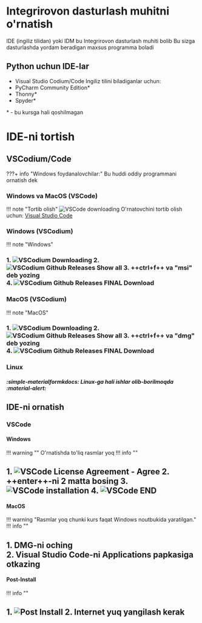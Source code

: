 # Integrirovon dasturlash muhitni o'rnatish
IDE (ingiliz tilidan) yoki IDM bu Integrirovon dasturlash muhiti bolib
Bu sizga dasturlashda yordam beradigan maxsus programma boladi

## Python uchun IDE-lar
- Visual Studio Codium/Code
Ingiliz tilini biladiganlar uchun:
- PyCharm Community Edition*
- Thonny*
- Spyder*

\* - bu kursga hali qoshilmagan

# IDE-ni tortish

## VSCodium/Code
???+ info "Windows foydanalovchilar:"
    Bu huddi oddiy programmani ornatish dek<br>
### Windows va MacOS (VSCode)
!!! note "Tortib olish"
    ![VSCode downloading](../assets/images/vscode-download.png)
O'rnatovchini tortib olish uchun: [Visual Studio Code](https://code.visualstudio.com)
### Windows (VSCodium)
!!! note "Windows"
    <h3>
    1. ![VSCodium Downloading](../assets/images/vscodium-download.png)
    2. ![VSCodium Github Releases Show all](../assets/images/vscodium-github-download.png)
    3. ++ctrl+f++ va "msi" deb yozing<br>
    4. ![VSCodium Github Releases FINAL Download](../assets/images/vscodium-github-download-2.png)
    </h3>

### MacOS (VSCodium)
!!! note "MacOS"
    <h3>
    1. ![VSCodium Downloading](../assets/images/vscodium-download.png)
    2. ![VSCodium Github Releases Show all](../assets/images/vscodium-github-download.png)
    3. ++ctrl+f++ va "dmg" deb yozing<br>
    4. ![VSCodium Github Releases FINAL Download](../assets/images/vscodium-github-download-macos.png)
    </h3>

### Linux
##### :simple-materialformkdocs: Linux-ga hali ishlar olib-borilmoqda :material-alert:
## IDE-ni ornatish
### VSCode
#### Windows
!!! warning ""
    O'rnatishda to'liq rasmlar yoq
!!! info ""
    <h2>
    1. ![VSCode License Agreement - Agree](../assets/images/vscode-license-agree.png)
    2. ++enter++-ni 2 matta bosing
    3. ![VSCode installation](../assets/images/vscode-installation-preview.png)
    4. ![VSCode END](../assets/images/vscode-install-complete.png)
    </h2>
#### MacOS
!!! warning "Rasmlar yoq chunki kurs faqat Windows noutbukida yaratilgan."
!!! info ""
    <h2>
    1. DMG-ni oching<br>
    2. Visual Studio Code-ni Applications papkasiga otkazing
    </h2>
#### Post-Install
!!! info ""
    <h2>
    1. ![Post Install](../assets/images/vscode-post-install-1.png)
    2. Internet yuq yangilash kerak
    </h2>